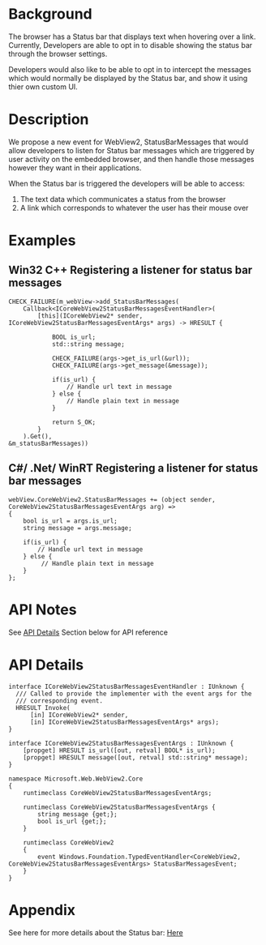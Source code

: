 <!-- USAGE
  * Fill in each of the sections (like Background) below
  * Wrap code with `single line of code` or ```code block```
  * Before submitting, delete all <!-- TEMPLATE marked comments in this file,
    and the following quote banner:
-->
# Background
The browser has a Status bar that displays text when hovering over a link. Currently, 
Developers are able to opt in to disable showing the status bar through the browser 
settings.

Developers would also like to be able to opt in to intercept the messages which would 
normally be displayed by the Status bar, and show it using thier own custom UI. 
# Description
We propose a new event for WebView2, StatusBarMessages that would allow developers to 
listen for Status bar messages which are triggered by user activity on the embedded 
browser, and then handle those messages however they want in their applications.

When the Status bar is triggered the developers will be able to access: 

1) The text data which communicates a status from the browser
2) A link which corresponds to whatever the user has their mouse over


# Examples
## Win32 C++ Registering a listener for status bar messages
```
CHECK_FAILURE(m_webView->add_StatusBarMessages(
    Callback<ICoreWebView2StatusBarMessagesEventHandler>(
        [this](ICoreWebView2* sender, ICoreWebView2StatusBarMessagesEventArgs* args) -> HRESULT {

            BOOL is_url;
            std::string message;

            CHECK_FAILURE(args->get_is_url(&url));
            CHECK_FAILURE(args->get_message(&message));

            if(is_url) {
                // Handle url text in message
            } else {
                // Handle plain text in message
            }

            return S_OK;
        }
    ).Get(),
&m_statusBarMessages))
```
## C#/ .Net/ WinRT Registering a listener for status bar messages
```
webView.CoreWebView2.StatusBarMessages += (object sender, CoreWebView2StatusBarMessagesEventArgs arg) =>
{
    bool is_url = args.is_url;
    string message = args.message;

    if(is_url) {
        // Handle url text in message
    } else {
         // Handle plain text in message
    }
};
```
# API Notes
See [API Details](#api-details) Section below for API reference


# API Details
```
interface ICoreWebView2StatusBarMessagesEventHandler : IUnknown {
  /// Called to provide the implementer with the event args for the
  /// corresponding event.
  HRESULT Invoke(
      [in] ICoreWebView2* sender,
      [in] ICoreWebView2StatusBarMessagesEventArgs* args);
}

interface ICoreWebView2StatusBarMessagesEventArgs : IUnknown {
    [propget] HRESULT is_url([out, retval] BOOL* is_url);
    [propget] HRESULT message([out, retval] std::string* message);
}
```

```
namespace Microsoft.Web.WebView2.Core
{
    runtimeclass CoreWebView2StatusBarMessagesEventArgs;

    runtimeclass CoreWebView2StatusBarMessagesEventArgs {
        string message {get;};
        bool is_url {get;};
    }

    runtimeclass CoreWebView2
    {
        event Windows.Foundation.TypedEventHandler<CoreWebView2, CoreWebView2StatusBarMessagesEventArgs> StatusBarMessagesEvent;
    }
}
```


# Appendix
<!-- TEMPLATE
    Anything else that you want to write down for posterity, but
    that isn't necessary to understand the purpose and usage of the API.
    For example, implementation details or links to other resources.
-->
See here for more details about the Status bar: <a href="https://www.computerhope.com/jargon/s/statusbar.htm">Here</a>